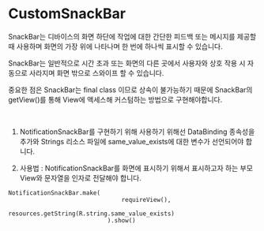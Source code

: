 # CustomSnackBar

SnackBar는 디바이스의 화면 하단에 작업에 대한 간단한 피드백 또는 메시지를 제공할 때 사용하며 화면의 가장 위에 나타나며 한 번에 하나씩 표시할 수 있습니다.

SnackBar는 일반적으로 시간 초과 또는 화면의 다른 곳에서 사용자와 상호 작용 시 자동으로 사라지며 화면 밖으로 스와이프 할 수 있습니다.

중요한 점은 SnackBar는 final class 이므로 상속이 불가능하기 때문에 SnackBar의 getView()를 통해 View에 액세스해 커스텀하는 방법으로 구현해야합니다.

<br>

1. NotificationSnackBar를 구현하기 위해 사용하기 위해선 DataBinding 종속성을 추가와 Strings 리소스 파일에 same_value_exists에 대한 변수가 선언되어야 합니다.

2. 사용법 : NotificationSnackBar를 화면에 표시하기 위해서 표시하고자 하는 부모 View와 문자열을 인자로 전달해야 합니다.
```
NotificationSnackBar.make(
                                requireView(),
                                resources.getString(R.string.same_value_exists)
                            ).show()
```

